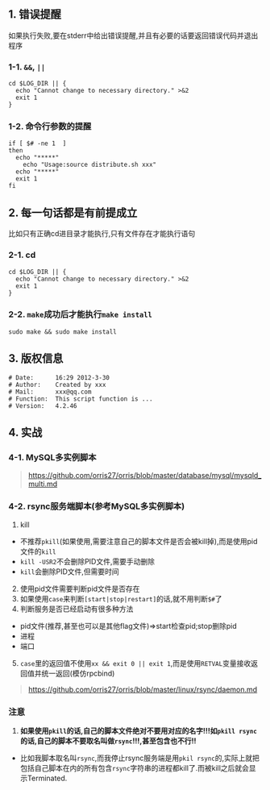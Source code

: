 ## 1. 错误提醒
如果执行失败,要在stderr中给出错误提醒,并且有必要的话要返回错误代码并退出程序
### 1-1. `&&`, `||`
```
cd $LOG_DIR || {
  echo "Cannot change to necessary directory." >&2
  exit 1
}
```
### 1-2. 命令行参数的提醒
```
if [ $# -ne 1  ]
then
  echo "*****"
	echo "Usage:source distribute.sh xxx"
  echo "*****"
  exit 1
fi
```


## 2. 每一句话都是有前提成立
比如只有正确cd进目录才能执行,只有文件存在才能执行语句
### 2-1. cd
```
cd $LOG_DIR || {
  echo "Cannot change to necessary directory." >&2
  exit 1
}
```
### 2-2. `make`成功后才能执行`make install`
```
sudo make && sudo make install
```

## 3. 版权信息
```
# Date:      16:29 2012-3-30
# Author:    Created by xxx
# Mail:      xxx@qq.com
# Function:  This script function is ...
# Version:   4.2.46
```

## 4. 实战
### 4-1. MySQL多实例脚本
> https://github.com/orris27/orris/blob/master/database/mysql/mysqld_multi.md
### 4-2. rsync服务端脚本(参考MySQL多实例脚本)
1. kill
+ 不推荐`pkill`(如果使用,需要注意自己的脚本文件是否会被kill掉),而是使用pid文件的`kill`
+ `kill -USR2`不会删除PID文件,需要手动删除
+ `kill`会删除PID文件,但需要时间
2. 使用pid文件需要判断pid文件是否存在
3. 如果使用`case`来判断`[start|stop|restart]`的话,就不用判断`$#`了
4. 判断服务是否已经启动有很多种方法
+ pid文件(推荐,甚至也可以是其他flag文件)=>start检查pid;stop删除pid
+ 进程
+ 端口
5. `case`里的返回值不使用`xx && exit 0 || exit 1`,而是使用`RETVAL`变量接收返回值并统一返回(模仿rpcbind)
> https://github.com/orris27/orris/blob/master/linux/rsync/daemon.md

### 注意
1. **如果使用`pkill`的话,自己的脚本文件绝对不要用对应的名字!!!如`pkill rsync`的话,自己的脚本不要取名叫做`rsync`!!!,甚至包含也不行!!**
+ 比如我脚本取名叫`rsync`,而我停止rsync服务端是用`pkil rsync`的,实际上就把包括自己脚本在内的所有包含`rsync`字符串的进程都kill了.而被kill之后就会显示Terminated.
